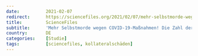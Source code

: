 ```yaml
---
date:          2021-02-07
redirect:      https://sciencefiles.org/2021/02/07/mehr-selbstmorde-wegen-covid-19-masnahmen-die-zahl-der-studien-die-das-belegen-wachst/
title:         ScienceFiles
subtitle:      'Mehr Selbstmorde wegen COVID-19-Maßnahmen! Die Zahl der Studien, die das belegen, wächst'
country:       DE
categories:    [Studie]
tags:          [sciencefiles, kollateralschäden]
---
```

